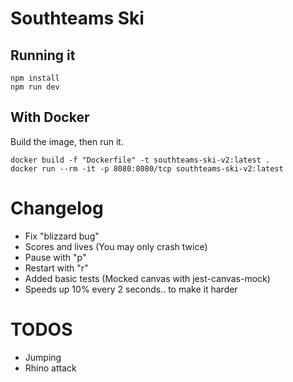 # Southteams Ski

## Running it

```
npm install
npm run dev
```

## With Docker

Build the image, then run it.

```
docker build -f "Dockerfile" -t southteams-ski-v2:latest . 
docker run --rm -it -p 8080:8080/tcp southteams-ski-v2:latest  
```


# Changelog
* Fix "blizzard bug"
* Scores and lives (You may only crash twice)
* Pause with "p"
* Restart with "r"
* Added basic tests (Mocked canvas with jest-canvas-mock)
* Speeds up 10% every 2 seconds.. to make it harder

# TODOS
* Jumping
* Rhino attack
